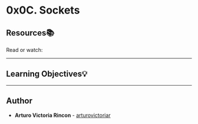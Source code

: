 # 0x0C. Sockets

## Resources:books:
Read or watch:

---
## Learning Objectives:bulb:

---

## Author
* **Arturo Victoria Rincon** - [arturovictoriar](https://github.com/arturovictoriar)
